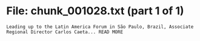 ﻿# File: chunk_001028.txt (part 1 of 1)
```
Leading up to the Latin America Forum in São Paulo, Brazil, Associate Regional Director Carlos Caeta... READ MORE
```

